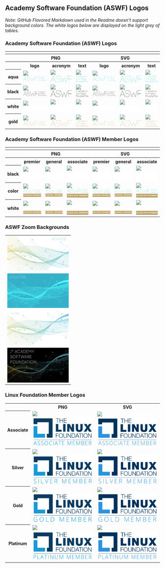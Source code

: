 ## Academy Software Foundation (ASWF) Logos

*Note: GitHub Flavored Markdown used in the Readme doesn't support background colors. The white logos below are displayed on the light grey of tables.*

###  Academy Software Foundation (ASWF) Logos
<table>
    <tr>
    	<th colspan="7"></th>
    </tr>
    <tr>
        <th></th>
        <th colspan="3">PNG</th>
        <th colspan="3">SVG</th>
    </tr>
    <tr>
        <th></th>
        <th>logo</th>
        <th>acronym</th>
        <th>text</th>
        <th>logo</th>
        <th>acronym</th>
        <th>text</th>
    </tr>
    <tr>
        <th>aqua</th>
        <td><a href="../other/aswf/aqua/aqua-logo.png" download="aqua"><div class="icon"><img src="https://image.flaticon.com/icons/svg/60/60721.svg"></div><img src="../other/aswf/aqua/aqua-logo.png" width="200"></a></td>
        <td><a href="../other/aswf/aqua/aqua-acronym.png" download="aqua"><div class="icon"><img src="https://image.flaticon.com/icons/svg/60/60721.svg"></div><img src="../other/aswf/aqua/aqua-acronym.png" width="95"></a></td>
        <td><a href="../other/aswf/aqua/aqua-text.png" download="aqua"><div class="icon"><img src="https://image.flaticon.com/icons/svg/60/60721.svg"></div><img src="../other/aswf/aqua/aqua-text.png" width="75"></a></td>
        <td><a href="../other/aswf/aqua/aqua-logo.svg" download="aqua"><div class="icon"><img src="https://image.flaticon.com/icons/svg/60/60721.svg"></div><img src="../other/aswf/aqua/aqua-logo.svg" width="200"></a></td>
        <td><a href="../other/aswf/aqua/aqua-acronym.svg" download="aqua"><div class="icon"><img src="https://image.flaticon.com/icons/svg/60/60721.svg"></div><img src="../other/aswf/aqua/aqua-acronym.svg" width="95"></a></td>
        <td><a href="../other/aswf/aqua/aqua-text.svg" download="aqua"><div class="icon"><img src="https://image.flaticon.com/icons/svg/60/60721.svg"></div><img src="../other/aswf/aqua/aqua-text.svg" width="75"></a></td>
    </tr>
    <tr>
        <th>black</th>
        <td><a href="../other/aswf/black/black-logo.png" download="aswf"><div class="icon"><img src="https://image.flaticon.com/icons/svg/60/60721.svg"></div><img src="../other/aswf/black/black-logo.png" width="200"></a></td>
        <td><a href="../other/aswf/black/black-acronym.png" download="aswf"><div class="icon"><img src="https://image.flaticon.com/icons/svg/60/60721.svg"></div><img src="../other/aswf/black/black-acronym.png" width="95"></a></td>
        <td><a href="../other/aswf/black/black-text.png" download="aswf"><div class="icon"><img src="https://image.flaticon.com/icons/svg/60/60721.svg"></div><img src="../other/aswf/black/black-text.png" width="75"></a></td>
        <td><a href="../other/aswf/black/black-logo.svg" download="aswf"><div class="icon"><img src="https://image.flaticon.com/icons/svg/60/60721.svg"></div><img src="../other/aswf/black/black-logo.svg" width="200"></a></td>
        <td><a href="../other/aswf/black/black-acronym.svg" download="aswf"><div class="icon"><img src="https://image.flaticon.com/icons/svg/60/60721.svg"></div><img src="../other/aswf/black/black-acronym.svg" width="95"></a></td>
        <td><a href="../other/aswf/black/black-text.svg" download="aswf"><div class="icon"><img src="https://image.flaticon.com/icons/svg/60/60721.svg"></div><img src="../other/aswf/black/black-text.svg" width="75"></a></td>
    </tr>
    <tr>
        <th>white</th>
        <td><a href="../other/aswf/black/white-logo.png" download="aswf"><div class="icon"><img src="https://image.flaticon.com/icons/svg/60/60721.svg"></div><img src="../other/aswf/white/white-logo.png" width="200"></a></td>
        <td><a href="../other/aswf/black/white-acronym.png" download="aswf"><div class="icon"><img src="https://image.flaticon.com/icons/svg/60/60721.svg"></div><img src="../other/aswf/white/white-acronym.png" width="95"></a></td>
        <td><a href="../other/aswf/black/white-text.png" download="aswf"><div class="icon"><img src="https://image.flaticon.com/icons/svg/60/60721.svg"></div><img src="../other/aswf/white/white-text.png" width="75"></a></td>
        <td><a href="../other/aswf/black/white-logo.svg" download="aswf"><div class="icon"><img src="https://image.flaticon.com/icons/svg/60/60721.svg"></div><img src="../other/aswf/white/white-logo.svg" width="200"></a></td>
        <td><a href="../other/aswf/black/white-acronym.svg" download="aswf"><div class="icon"><img src="https://image.flaticon.com/icons/svg/60/60721.svg"></div><img src="../other/aswf/white/white-acronym.svg" width="95"></a></td>
        <td><a href="../other/aswf/black/white-text.svg" download="aswf"><div class="icon"><img src="https://image.flaticon.com/icons/svg/60/60721.svg"></div><img src="../other/aswf/white/white-text.svg" width="75"></a></td>
    </tr>
    <tr>
        <th>gold</th>
        <td><a href="../other/aswf/gold/gold-logo.png" download="aswf"><div class="icon"><img src="https://image.flaticon.com/icons/svg/60/60721.svg"></div><img src="../other/aswf/gold/gold-logo.png" width="200"></a></td>
        <td><a href="../other/aswf/gold/gold-acronym.png" download="aswf"><div class="icon"><img src="https://image.flaticon.com/icons/svg/60/60721.svg"></div><img src="../other/aswf/gold/gold-acronym.png" width="95"></a></td>
        <td><a href="../other/aswf/gold/gold-text.png" download="aswf"><div class="icon"><img src="https://image.flaticon.com/icons/svg/60/60721.svg"></div><img src="../other/aswf/gold/gold-text.png" width="75"></a></td>
        <td><a href="../other/aswf/gold/gold-logo.svg" download="aswf"><div class="icon"><img src="https://image.flaticon.com/icons/svg/60/60721.svg"></div><img src="../other/aswf/gold/gold-logo.svg" width="200"></a></td>
        <td><a href="../other/aswf/gold/gold-acronym.svg" download="aswf"><div class="icon"><img src="https://image.flaticon.com/icons/svg/60/60721.svg"></div><img src="../other/aswf/gold/gold-acronym.svg" width="95"></a></td>
        <td><a href="../other/aswf/gold/gold-text.svg" download="aswf"><div class="icon"><img src="https://image.flaticon.com/icons/svg/60/60721.svg"></div><img src="../other/aswf/gold/gold-text.svg" width="75"></a></td>
    </tr>
</table>

### Academy Software Foundation (ASWF) Member Logos

<table>
    <tr>
    	<th colspan="7"></th>
    </tr>
    <tr>
        <th></th>
        <th colspan="3">PNG</th>
        <th colspan="3">SVG</th>
    </tr>
    <tr>
        <th></th>
        <th>premier</th>
        <th>general</th>
        <th>associate</th>
        <th>premier</th>
        <th>general</th>
        <th>associate</th>
    </tr>
    <tr>
        <th>black</th>
        <td><a href="../other/aswf-member/premier/premier-black.png" download="aswf"><div class="icon"><img src="https://image.flaticon.com/icons/svg/60/60721.svg"></div><img src="../other/aswf-member/premier/premier-black.png" width="125"></a></td>
        <td><a href="../other/aswf-member/premier/general-black.png" download="aswf"><div class="icon"><img src="https://image.flaticon.com/icons/svg/60/60721.svg"></div><img src="../other/aswf-member/general/general-black.png" width="125"></a></td>
        <td><a href="../other/aswf-member/premier/associate-black.png" download="aswf"><div class="icon"><img src="https://image.flaticon.com/icons/svg/60/60721.svg"></div><img src="../other/aswf-member/associate/associate-black.png" width="125"></a></td>
        <td><a href="../other/aswf-member/premier/premier-black.svg" download="aswf"><div class="icon"><img src="https://image.flaticon.com/icons/svg/60/60721.svg"></div><img src="../other/aswf-member/premier/premier-black.svg" width="125"></a></td>
        <td><a href="../other/aswf-member/premier/general-black.svg" download="aswf"><div class="icon"><img src="https://image.flaticon.com/icons/svg/60/60721.svg"></div><img src="../other/aswf-member/general/general-black.svg" width="125"></a></td>
        <td><a href="../other/aswf-member/premier/associate-black.svg" download="aswf"><div class="icon"><img src="https://image.flaticon.com/icons/svg/60/60721.svg"></div><img src="../other/aswf-member/associate/associate-black.svg" width="125"></a></td>
    </tr>
    <tr>
        <th>color</th>
        <td><a href="../other/aswf-member/premier/premier-color.png" download="aswf"><div class="icon"><img src="https://image.flaticon.com/icons/svg/60/60721.svg"></div><img src="../other/aswf-member/premier/premier-color.png" width="125"></a></td>
        <td><a href="../other/aswf-member/premier/general-color.png" download="aswf"><div class="icon"><img src="https://image.flaticon.com/icons/svg/60/60721.svg"></div><img src="../other/aswf-member/general/general-color.png" width="125"></a></td>
        <td><a href="../other/aswf-member/premier/associate-color.png" download="aswf"><div class="icon"><img src="https://image.flaticon.com/icons/svg/60/60721.svg"></div><img src="../other/aswf-member/associate/associate-color.png" width="125"></a></td>
        <td><a href="../other/aswf-member/premier/premier-color.svg" download="aswf"><div class="icon"><img src="https://image.flaticon.com/icons/svg/60/60721.svg"></div><img src="../other/aswf-member/premier/premier-color.svg" width="125"></a></td>
        <td><a href="../other/aswf-member/premier/general-color.svg" download="aswf"><div class="icon"><img src="https://image.flaticon.com/icons/svg/60/60721.svg"></div><img src="../other/aswf-member/general/general-color.svg" width="125"></a></td>
        <td><a href="../other/aswf-member/premier/associate-color.svg" download="aswf"><div class="icon"><img src="https://image.flaticon.com/icons/svg/60/60721.svg"></div><img src="../other/aswf-member/associate/associate-color.svg" width="125"></a></td>
    </tr>
    <tr>
        <th>white</th>
        <td><a href="../other/aswf-member/premier/premier-white.png" download="aswf"><div class="icon"><img src="https://image.flaticon.com/icons/svg/60/60721.svg"></div><img src="../other/aswf-member/premier/premier-white.png" width="125"></a></td>
        <td><a href="../other/aswf-member/premier/general-white.png" download="aswf"><div class="icon"><img src="https://image.flaticon.com/icons/svg/60/60721.svg"></div><img src="../other/aswf-member/general/general-white.png" width="125"></a></td>
        <td><a href="../other/aswf-member/premier/associate-white.png" download="aswf"><div class="icon"><img src="https://image.flaticon.com/icons/svg/60/60721.svg"></div><img src="../other/aswf-member/associate/associate-white.png" width="125"></a></td>
        <td><a href="../other/aswf-member/premier/premier-white.svg" download="aswf"><div class="icon"><img src="https://image.flaticon.com/icons/svg/60/60721.svg"></div><img src="../other/aswf-member/premier/premier-white.svg" width="125"></a></td>
        <td><a href="../other/aswf-member/premier/general-white.svg" download="aswf"><div class="icon"><img src="https://image.flaticon.com/icons/svg/60/60721.svg"></div><img src="../other/aswf-member/general/general-white.svg" width="125"></a></td>
        <td><a href="../other/aswf-member/premier/associate-white.svg" download="aswf"><div class="icon"><img src="https://image.flaticon.com/icons/svg/60/60721.svg"></div><img src="../other/aswf-member/associate/associate-white.svg" width="125"></a></td>
    </tr>
</table>

### ASWF Zoom Backgrounds

<table>
    <tr>
        <td><a href="../other/zoom-backgrounds/ASWF_ZoomBG_v4_A.png" download="aswf"><img src="../other/zoom-backgrounds/ASWF_ZoomBG_v4_A.png" width="200"></a></td>
    </tr>
    <tr>
        <td><a href="../other/zoom-backgrounds/ASWF_ZoomBG_v4_B.png" download="aswf"><img src="../other/zoom-backgrounds/ASWF_ZoomBG_v4_B.png" width="200"></a></td>
    </tr>
    <tr>
        <td><a href="../other/zoom-backgrounds/ASWF_ZoomBG_v4_C.png" download="aswf"><img src="../other/zoom-backgrounds/ASWF_ZoomBG_v4_C.png" width="200"></a></td>
    </tr>
    <tr>
        <td><a href="../other/zoom-backgrounds/ASWF_ZoomBG_v4_D.png" download="aswf"><img src="../other/zoom-backgrounds/ASWF_ZoomBG_v4_D.png" width="200"></a></td>
    </tr>
</table>

### Linux Foundation Member Logos

<table>
    <tr>
        <th></th>
        <th>PNG</th>
        <th>SVG</th>
    </tr>
    <tr>
        <th>Associate</th>
        <td><a href="../other/lf-member/associate/lf_mem_asso.png" download="aswf"><div class="iconbig"><img src="https://image.flaticon.com/icons/svg/60/60721.svg"></div><img src="../other/lf-member/associate/lf_mem_asso.png" width="200"></a></td>
        <td><a href="../other/lf-member/associate/lf_mem_asso.svg" download="aswf"><div class="iconbig"><img src="https://image.flaticon.com/icons/svg/60/60721.svg"></div><img src="../other/lf-member/associate/lf_mem_asso.svg" width="200"></a></td>
    </tr>
    <tr>
        <th>Silver</th>
        <td><a href="../other/lf-member/silver/lf_mem_silv.png" download="aswf"><div class="iconbig"><img src="https://image.flaticon.com/icons/svg/60/60721.svg"></div><img src="../other/lf-member/silver/lf_mem_silv.png" width="200"></a></td>
        <td><a href="../other/lf-member/silver/lf_mem_silv.svg" download="aswf"><div class="iconbig"><img src="https://image.flaticon.com/icons/svg/60/60721.svg"></div><img src="../other/lf-member/silver/lf_mem_silv.svg" width="200"></a></td>
    </tr>
    <tr>
        <th>Gold</th>
        <td><a href="../other/lf-member/gold/lf_mem_gold.png" download="aswf"><div class="iconbig"><img src="https://image.flaticon.com/icons/svg/60/60721.svg"></div><img src="../other/lf-member/gold/lf_mem_gold.png" width="200"></a></td>
        <td><a href="../other/lf-member/gold/lf_mem_gold.svg" download="aswf"><div class="iconbig"><img src="https://image.flaticon.com/icons/svg/60/60721.svg"></div><img src="../other/lf-member/gold/lf_mem_gold.svg" width="200"></a></td>
    </tr>
    <tr>
        <th>Platinum</th>
        <td><a href="../other/lf-member/platinum/lf_mem_plat.png" download="aswf"><div class="iconbig"><img src="https://image.flaticon.com/icons/svg/60/60721.svg"></div><img src="../other/lf-member/platinum/lf_mem_plat.png" width="200"></a></td>
        <td><a href="../other/lf-member/platinum/lf_mem_plat.svg" download="aswf"><div class="iconbig"><img src="https://image.flaticon.com/icons/svg/60/60721.svg"></div><img src="../other/lf-member/platinum/lf_mem_plat.svg" width="200"></a></td>
    </tr>
</table>
